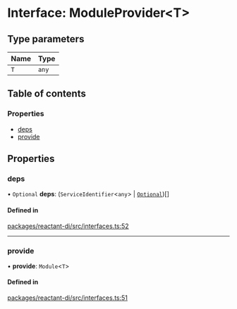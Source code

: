 # Interface: ModuleProvider<T\>

## Type parameters

| Name | Type |
| :------ | :------ |
| `T` | `any` |

## Table of contents

### Properties

- [deps](ModuleProvider.md#deps)
- [provide](ModuleProvider.md#provide)

## Properties

### deps

• `Optional` **deps**: (`ServiceIdentifier`<`any`\> \| [`Optional`](../classes/Optional.md))[]

#### Defined in

[packages/reactant-di/src/interfaces.ts:52](https://github.com/unadlib/reactant/blob/f9546913/packages/reactant-di/src/interfaces.ts#L52)

___

### provide

• **provide**: `Module`<`T`\>

#### Defined in

[packages/reactant-di/src/interfaces.ts:51](https://github.com/unadlib/reactant/blob/f9546913/packages/reactant-di/src/interfaces.ts#L51)
